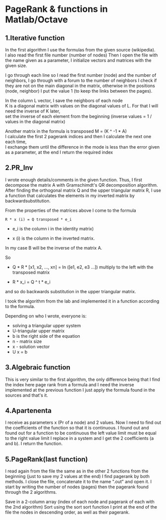 # PageRank & functions in Matlab/Octave

1.Iterative function
------------------------------
In the first algorithm I use the formulas from the given source (wikipedia). \
I also read the first file number (number of nodes)
Then I open the file with the name given as a parameter,
I initialize vectors and matrices with the given size.

I go through each line so I read the first number (node) and the number of neighbors,
I go through with a forum to the number of neighbors
I check if they are not on the main diagonal in the matrix, otherwise in the positions (node, neighbor) 
I put the value 1 (to keep the links between the pages).

In the column L vector, I save the neighbors of each node \
K is a diagonal matrix with values on the diagonal values of L. 
For that I will need the inverse of K later, \
set the inverse of each element from the beginning (inverse values = 1 / values in the diagonal matrix)

Another matrix in the formula is transposed M = (K ^ -1 * A) \
I calculate the first 2 pagerank indices and then I calculate the next one each time, \
I exchange them until the difference in the mode is less than the error given as a parameter, at the end I return the required index

2.PR_Inv
---------------------
I wrote enough details/comments in the given function. Thus, I first decompose the matrix A with Gramschimdt's QR decomposition algorithm. After finding the orthogonal matrix Q and the upper triangular matrix R, I use a function that calculates the elements in my inverted matrix by backwardsubstitution.

From the properties of the matrices above I come to the formula

    R * x (i) = Q transposed * e_i 
- e_i is the column i in the identity matrix)

- x (i) is the column in the inverted matrix.

In my case B will be the inverse of the matrix A.

So 

- Q * R * [x1, x2, ..., xn] = In ([e1, e2, e3 ...]) multiply to the left with the transposed matrix

- R * x_i = Q ^ t * e_i

and so do backwards substitution in the upper triangular matrix.

I took the algorithm from the lab and implemented it in a function according to the formula.

Depending on who I wrote, everyone is:

- solving a triangular upper system
- U-triangular upper matrix
- b is the right side of the equation
- n - matrix size
- x - solution vector
- U x = b

3.Algebraic function
------------------------
This is very similar to the first algorithm, the only difference being that I find the index here page rank from a formula and I need the inverse implemented at the previous function
I just apply the formula found in the sources and that's it.

4.Apartenenta
-----------------------
I receive as parameters x (Pr of a node) and 2 values.
Now I need to find out the coefficients of the function so that it is continuous. I found out and found out
for a function to be continuous the left value limit must be equal to the right value limit
I replace in a system and I get the 2 coefficients (a and b).
I return the function.

5.PageRank(last function)
--------------------------
I read again from the file the same as in the other 2 functions from the beginning (just to save my 2 values at the end)
I find pagerank by both methods.
I close the file, concatenate it to the name ".out" and open it.
I start by writing the number of nodes (pages) then the pagerank found through the 2 algorithms.

Save in a 2-column array (index of each node and pagerank of each with the 2nd algorithm)
Sort using the sort sort function
I print at the end of the file the nodes in descending order, as well as their pagerank.


